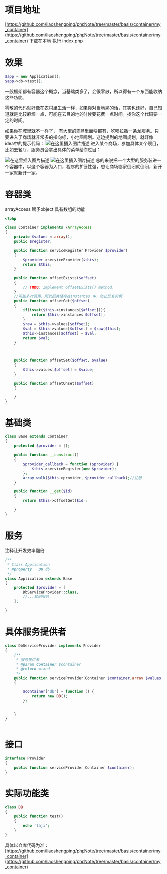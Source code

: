 




# 项目地址

[https://github.com/liaoshengping/phpNote/tree/master/basis/container/my_container](https://github.com/liaoshengping/phpNote/tree/master/basis/container/my_container)
下载在本地 执行 index.php
# 效果

```php
$app = new Application();
$app->db->test();
```
一般框架都有容器这个概念，当基础类多了，会很零散，所以得有一个东西能收纳这些功能。

 零散的代码就好像在农村里生活一样，如果你对当地熟的话，其实也还好，自己知道就是比较麻烦一点，可能在去目的地的时候要花费一点时间。找你这个代码要一定的时间。

如果你在城里就不一样了， 有大型的商场里面啥都有，吃喝拉撒一条龙服务。只要进入了商场就非常多的指向标，小地图规划。这边提到的地图规划，就好像idea中的提示代码：
![在这里插入图片描述](https://img-blog.csdnimg.cn/20190919140948711.png)
进入某个商场，参加具体某个项目，比如去餐厅，服务员会拿出具体的菜单给你过目：

![在这里插入图片描述](https://img-blog.csdnimg.cn/20190919141735950.png?x-oss-process=image/watermark,type_ZmFuZ3poZW5naGVpdGk,shadow_10,text_aHR0cHM6Ly9ibG9nLmNzZG4ubmV0L3FxXzIyODIzNTgx,size_16,color_FFFFFF,t_70)
![在这里插入图片描述](https://img-blog.csdnimg.cn/2019091914013532.png?x-oss-process=image/watermark,type_ZmFuZ3poZW5naGVpdGk,shadow_10,text_aHR0cHM6Ly9ibG9nLmNzZG4ubmV0L3FxXzIyODIzNTgx,size_16,color_FFFFFF,t_70)
总的来说把一个大型的服务装进一个容器中，以这个容器为入口，程序的扩展性强，想让商场哪家倒闭就倒闭，新开一家就新开一家。

# 容器类

arrayAccess 赋予object 具有数组的功能

```php
<?php

class Container implements \ArrayAccess
{
    private $values = array();
    public $register;

    public function serviceRegister(Provider $provider)
    {
        $provider->serviceProvider($this);
        return $this;
    }

    public function offsetExists($offset)
    {
        // TODO: Implement offsetExists() method.
    }
	//可能多次调用，所以把类储存在instances 中，防止反复实例
    public function offsetGet($offset)
    {
        if(isset($this->instances[$offset])){
            return $this->instances[$offset];
        }
        $raw = $this->values[$offset];
        $val = $this->values[$offset] = $raw($this);
        $this->instances[$offset] = $val;
        return $val;
    }



    public function offsetSet($offset, $value)
    {
        $this->values[$offset] = $value;
    }

    public function offsetUnset($offset)
    {

    }
}

```



# 基础类

```php
class Base extends Container
{
    protected $provider = [];

    public function __construct()
    {
        $provider_callback = function ($provider) {
            $this->serviceRegister(new $provider);
        };
        array_walk($this->provider, $provider_callback);//注册
    }

    public function __get($id)
    {
        return $this->offsetGet($id);

    }
}
```
# 服务
注释让开发效率翻倍
```php
/**
 * Class Application
 * @property   Db db
 */
class Application extends Base
{
    protected $provider = [
        DbServiceProvider::class,
        //...其他服务
    ];

}
```

# 具体服务提供者

```php
class DbServiceProvider implements Provider
{
    /**
     * 服务提供者
     * @param Container $container
     * @return mixed
     */
    public function serviceProvider(Container $container,array $values = array())
    {

        $container['db'] = function () {
            return new DB();
        };


    }
}



```
# 接口

```php
interface Provider
{
    public function serviceProvider(Container $container);
}

```

# 实际功能类

```php
class DB
{
    public function test()
    {
        echo 'laji';
    }
}

```

具体以仓库代码为准：
[https://github.com/liaoshengping/phpNote/tree/master/basis/container/my_container](https://github.com/liaoshengping/phpNote/tree/master/basis/container/my_container)
